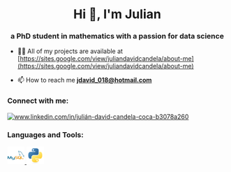 <h1 align="center">Hi 👋, I'm Julian</h1>
<h3 align="center">a PhD student in mathematics with a passion for data science</h3>

- 👨‍💻 All of my projects are available at [https://sites.google.com/view/juliandavidcandela/about-me](https://sites.google.com/view/juliandavidcandela/about-me)

- 📫 How to reach me **jdavid_018@hotmail.com**

<h3 align="left">Connect with me:</h3>
<p align="left">
<a href="https://linkedin.com/in/www.linkedin.com/in/julián-david-candela-coca-b3078a260" target="blank"><img align="center" src="https://raw.githubusercontent.com/rahuldkjain/github-profile-readme-generator/master/src/images/icons/Social/linked-in-alt.svg" alt="www.linkedin.com/in/julián-david-candela-coca-b3078a260" height="30" width="40" /></a>
</p>

<h3 align="left">Languages and Tools:</h3>
<p align="left"> <a href="https://www.mysql.com/" target="_blank" rel="noreferrer"> <img src="https://raw.githubusercontent.com/devicons/devicon/master/icons/mysql/mysql-original-wordmark.svg" alt="mysql" width="40" height="40"/> </a> <a href="https://www.python.org" target="_blank" rel="noreferrer"> <img src="https://raw.githubusercontent.com/devicons/devicon/master/icons/python/python-original.svg" alt="python" width="40" height="40"/> </a> </p>
